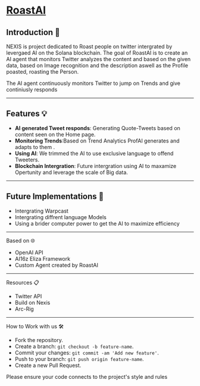 # [RoastAI](https://www.RoastAI.xyz)

## Introduction 👀
NEXIS is project dedicated to Roast people on twitter intergrated by levergaed AI on the Solana blockchain. The goal of RoastAI is to create an AI agent that monitors Twitter analyzes the content and based on the given data, based on Image recognition and the description aswell as the Profile poasted, roasting the Person.

The AI agent continuously monitors Twitter to jump on Trends and give continiusly responds

---

## Features 💡
- **AI generated Tweet responds**: Generating Quote-Tweets based on content seen on the Home page.
- **Monitoring Trends**:Based on Trend Analytics ProfAI generates and adapts to them .
- **Using AI**: We trimmed the AI to use exclusive language to offend Tweeters.
- **Blockchain Intergration**: Future intergration using AI to maxamize Opertunity and leverage the scale of Big data.

---

## Future Implementations 🌠
- Intergrating Warpcast
- Intergrating diffrent language Models
- Using a brider computer power to get the AI to maximize efficiency

---

Based on 🌐
- OpenAI API
- AI16z Eliza Framework
- Custom Agent created by RoastAI

---

 Resources 📋
- Twitter API
- Build on Nexis 
- Arc-Rig

---

How to Work with us  🛠️
- Fork the repository.
- Create a branch: `git checkout -b feature-name`.
- Commit your changes: `git commit -am 'Add new feature'`.
- Push to your branch: `git push origin feature-name`.
- Create a new Pull Request.

Please ensure your code connects to the project's style and rules
